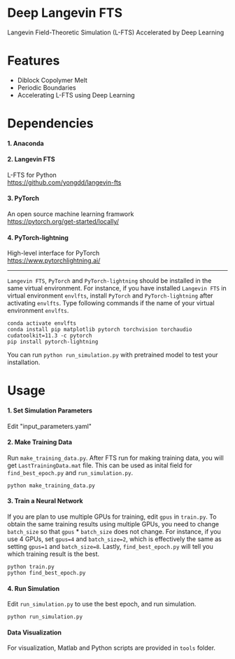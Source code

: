 # Deep Langevin FTS
Langevin Field-Theoretic Simulation (L-FTS) Accelerated by Deep Learning

# Features
* Diblock Copolymer Melt
* Periodic Boundaries  
* Accelerating L-FTS using Deep Learning

# Dependencies

#### 1. Anaconda

#### 2. Langevin FTS
  L-FTS for Python   
  https://github.com/yongdd/langevin-fts

#### 3. PyTorch
  An open source machine learning framwork   
  https://pytorch.org/get-started/locally/

#### 4. PyTorch-lightning
  High-level interface for PyTorch   
  https://www.pytorchlightning.ai/

* * *
`Langevin FTS`, `PyTorch` and `PyTorch-lightning` should be installed in the same virtual environment. For instance, if you have installed `Langevin FTS` in virtual environment `envlfts`, install `PyTorch` and `PyTorch-lightning` after activating `envlfts`. Type following commands if the name of your virtual environment `envlfts`.
   
  `conda activate envlfts`   
  `conda install pip matplotlib pytorch torchvision torchaudio cudatoolkit=11.3 -c pytorch`   
  `pip install pytorch-lightning`   
   
You can run `python run_simulation.py` with pretrained model to test your installation.
  
# Usage

#### 1. Set Simulation Parameters
Edit "input_parameters.yaml"  

#### 2. Make Training Data
Run `make_training_data.py`. After FTS run for making training data, you will get `LastTrainingData.mat` file. This can be used as inital field for `find_best_epoch.py` and `run_simulation.py`.   
    
  `python make_training_data.py`  

#### 3. Train a Neural Network
If you are plan to use multiple GPUs for training, edit `gpus` in `train.py`. To obtain the same training results using multiple GPUs, you need to change `batch_size` so that `gpus` * `batch_size` does not change. For instance, if you use 4 GPUs, set `gpus=4` and `batch_size=2`, which is effectively the same as setting `gpus=1` and `batch_size=8`. Lastly, `find_best_epoch.py` will tell you which training result is the best.   
   
  `python train.py`   
  `python find_best_epoch.py`  
  
#### 4. Run Simulation
Edit `run_simulation.py` to use the best epoch, and run simulation.   
   
  `python run_simulation.py`  

#### Data Visualization 
For visualization, Matlab and Python scripts are provided in `tools` folder.
